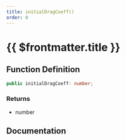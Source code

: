 ```yaml
---
title: initialDragCoeff()
order: 0
---
```


# {{ $frontmatter.title }}

## Function Definition

```ts
public initialDragCoeff: number;
```

### Returns

* number

## Documentation

<!--@include: ./parts/initialDragCoeff.md-->
